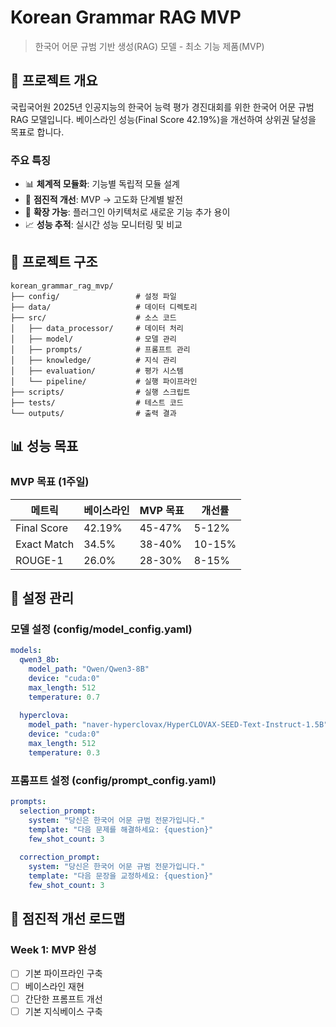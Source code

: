 # Korean Grammar RAG MVP

> 한국어 어문 규범 기반 생성(RAG) 모델 - 최소 기능 제품(MVP)

## 🎯 프로젝트 개요

국립국어원 2025년 인공지능의 한국어 능력 평가 경진대회를 위한 한국어 어문 규범 RAG 모델입니다. 베이스라인 성능(Final Score 42.19%)을 개선하여 상위권 달성을 목표로 합니다.

### 주요 특징
- 📊 **체계적 모듈화**: 기능별 독립적 모듈 설계
- 🚀 **점진적 개선**: MVP → 고도화 단계별 발전
- 🔧 **확장 가능**: 플러그인 아키텍처로 새로운 기능 추가 용이
- 📈 **성능 추적**: 실시간 성능 모니터링 및 비교

## 📁 프로젝트 구조

```
korean_grammar_rag_mvp/
├── config/                 # 설정 파일
├── data/                   # 데이터 디렉토리
├── src/                    # 소스 코드
│   ├── data_processor/     # 데이터 처리
│   ├── model/              # 모델 관리
│   ├── prompts/            # 프롬프트 관리
│   ├── knowledge/          # 지식 관리
│   ├── evaluation/         # 평가 시스템
│   └── pipeline/           # 실행 파이프라인
├── scripts/                # 실행 스크립트
├── tests/                  # 테스트 코드
└── outputs/                # 출력 결과
```

## 📊 성능 목표

### MVP 목표 (1주일)
| 메트릭 | 베이스라인 | MVP 목표 | 개선률 |
|--------|------------|----------|--------|
| Final Score | 42.19% | 45-47% | 5-12% |
| Exact Match | 34.5% | 38-40% | 10-15% |
| ROUGE-1 | 26.0% | 28-30% | 8-15% |

## 🔧 설정 관리

### 모델 설정 (config/model_config.yaml)
```yaml
models:
  qwen3_8b:
    model_path: "Qwen/Qwen3-8B"
    device: "cuda:0"
    max_length: 512
    temperature: 0.7
    
  hyperclova:
    model_path: "naver-hyperclovax/HyperCLOVAX-SEED-Text-Instruct-1.5B"
    device: "cuda:0"
    max_length: 512
    temperature: 0.3
```

### 프롬프트 설정 (config/prompt_config.yaml)
```yaml
prompts:
  selection_prompt:
    system: "당신은 한국어 어문 규범 전문가입니다."
    template: "다음 문제를 해결하세요: {question}"
    few_shot_count: 3
    
  correction_prompt:
    system: "당신은 한국어 어문 규범 전문가입니다."
    template: "다음 문장을 교정하세요: {question}"
    few_shot_count: 3
```

## 🚀 점진적 개선 로드맵

### Week 1: MVP 완성
- [ ] 기본 파이프라인 구축
- [ ] 베이스라인 재현
- [ ] 간단한 프롬프트 개선
- [ ] 기본 지식베이스 구축
